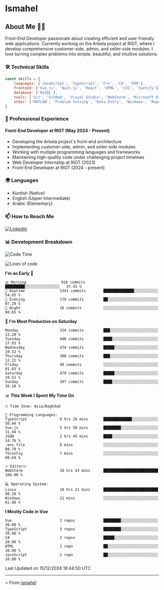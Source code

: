 # Ismahel

## About Me 👨‍💻
Front-End Developer passionate about creating efficient and user-friendly web applications. Currently working on the Arbela project at RIGT, where I develop comprehensive customer-side, admin, and seller-side modules. I love turning complex problems into simple, beautiful, and intuitive solutions.

### 🛠️ Technical Skills
```javascript
const skills = {
    languages: ['JavaScript', 'TypeScript', 'C++', 'C#', 'PHP'],
    frontend: ['Vue.js', 'Nuxt.js', 'React', 'HTML', 'CSS', 'Vuetify'],
    database: ['MySQL'],
    tools: ['Git', 'GitHub', 'Visual Studio', 'WebStorm', 'Microsoft Office'],
    other: ['MATLAB', 'Problem Solving', 'Data Entry', 'Windows', 'Reporting']
}
```

### 💼 Professional Experience
#### Front-End Developer at RIGT (May 2024 - Present)
- Developing the Arbela project's front-end architecture
- Implementing customer-side, admin, and seller-side modules
- Working with multiple programming languages and frameworks
- Maintaining high-quality code under challenging project timelines
- Web Developer Internship at RIGT (2023)
- Front-End Developer at RIGT (2024 - present)

### 🌍 Languages
- Kurdish (Native)
- English (Upper Intermediate)
- Arabic (Elementary)

### 📫 How to Reach Me
[![LinkedIn](https://img.shields.io/badge/LinkedIn-0077B5?style=for-the-badge&logo=linkedin&logoColor=white)](https://linkedin.com/in/ismahel-zero-1053b4228)

### 📊 Development Breakdown
<!--START_SECTION:waka-->
![Code Time](http://img.shields.io/badge/Code%20Time-528%20hrs%2043%20mins-blue)

![Lines of code](https://img.shields.io/badge/From%20Hello%20World%20I%27ve%20Written-4.5%20million%20lines%20of%20code-blue)

**I'm an Early 🐤** 

```text
🌞 Morning                918 commits         █████████░░░░░░░░░░░░░░░░   37.41 % 
🌆 Daytime                1341 commits        ██████████████░░░░░░░░░░░   54.65 % 
🌃 Evening                179 commits         ██░░░░░░░░░░░░░░░░░░░░░░░   07.29 % 
🌙 Night                  16 commits          ░░░░░░░░░░░░░░░░░░░░░░░░░   00.65 % 
```
📅 **I'm Most Productive on Saturday** 

```text
Monday                   324 commits         ███░░░░░░░░░░░░░░░░░░░░░░   13.20 % 
Tuesday                  440 commits         ████░░░░░░░░░░░░░░░░░░░░░   17.93 % 
Wednesday                474 commits         █████░░░░░░░░░░░░░░░░░░░░   19.32 % 
Thursday                 300 commits         ███░░░░░░░░░░░░░░░░░░░░░░   12.22 % 
Friday                   40 commits          ░░░░░░░░░░░░░░░░░░░░░░░░░   01.63 % 
Saturday                 479 commits         █████░░░░░░░░░░░░░░░░░░░░   19.52 % 
Sunday                   397 commits         ████░░░░░░░░░░░░░░░░░░░░░   16.18 % 
```


📊 **This Week I Spent My Time On** 

```text
🕑︎ Time Zone: Asia/Baghdad

💬 Programming Languages: 
TypeScript               9 hrs 26 mins       █████████████░░░░░░░░░░░░   50.44 % 
Vue.js                   5 hrs 58 mins       ████████░░░░░░░░░░░░░░░░░   31.94 % 
JSON                     2 hrs 45 mins       ████░░░░░░░░░░░░░░░░░░░░░   14.76 % 
.env file                8 mins              ░░░░░░░░░░░░░░░░░░░░░░░░░   00.79 % 
TSConfig                 7 mins              ░░░░░░░░░░░░░░░░░░░░░░░░░   00.69 % 

🔥 Editors: 
WebStorm                 18 hrs 43 mins      █████████████████████████   100.00 % 

💻 Operating System: 
Linux                    18 hrs 21 mins      █████████████████████████   98.10 % 
Windows                  21 mins             ░░░░░░░░░░░░░░░░░░░░░░░░░   01.90 % 
```

**I Mostly Code in Vue** 

```text
Vue                      3 repos             ████████░░░░░░░░░░░░░░░░░   30.00 % 
TypeScript               3 repos             ████████░░░░░░░░░░░░░░░░░   30.00 % 
C#                       2 repos             █████░░░░░░░░░░░░░░░░░░░░   20.00 % 
HTML                     1 repo              ██░░░░░░░░░░░░░░░░░░░░░░░   10.00 % 
JavaScript               1 repo              ██░░░░░░░░░░░░░░░░░░░░░░░   10.00 % 
```




 Last Updated on 15/12/2024 18:44:50 UTC
<!--END_SECTION:waka-->

---
⭐️ From [ismahel](https://github.com/ismahelZero)
